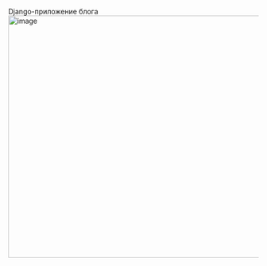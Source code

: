 Django-приложение блога
<img width="771" height="488" alt="image" src="https://github.com/user-attachments/assets/129165af-ffba-463d-b496-48b8d05a03d5" />
